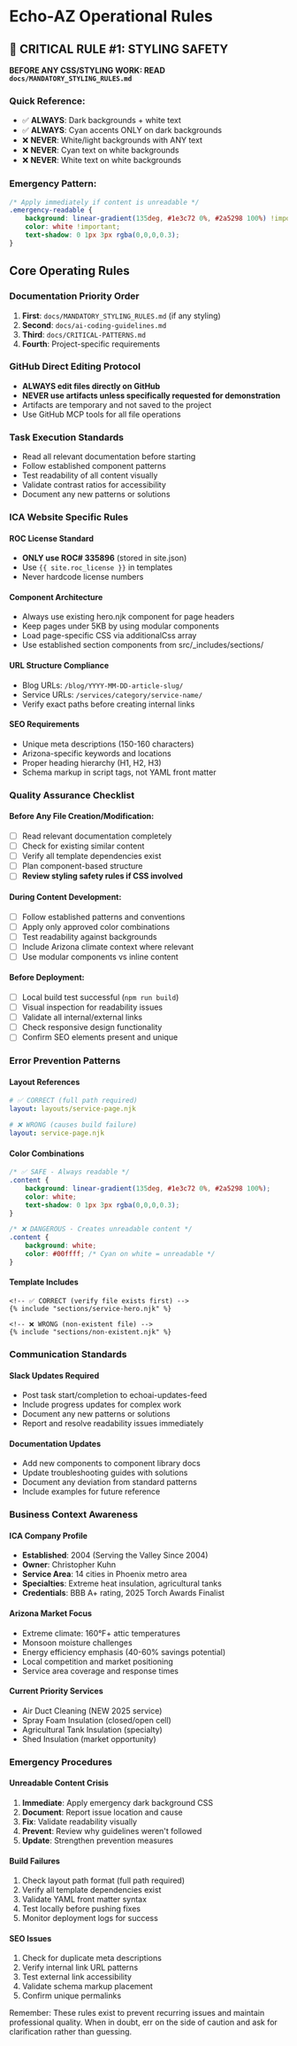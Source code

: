 # Echo-AZ Operational Rules

## 🚨 CRITICAL RULE #1: STYLING SAFETY

**BEFORE ANY CSS/STYLING WORK: READ `docs/MANDATORY_STYLING_RULES.md`**

### Quick Reference:
- ✅ **ALWAYS**: Dark backgrounds + white text  
- ✅ **ALWAYS**: Cyan accents ONLY on dark backgrounds
- ❌ **NEVER**: White/light backgrounds with ANY text
- ❌ **NEVER**: Cyan text on white backgrounds  
- ❌ **NEVER**: White text on white backgrounds

### Emergency Pattern:
```css
/* Apply immediately if content is unreadable */
.emergency-readable {
    background: linear-gradient(135deg, #1e3c72 0%, #2a5298 100%) !important;
    color: white !important;
    text-shadow: 0 1px 3px rgba(0,0,0,0.3);
}
```

## Core Operating Rules

### Documentation Priority Order
1. **First**: `docs/MANDATORY_STYLING_RULES.md` (if any styling)
2. **Second**: `docs/ai-coding-guidelines.md` 
3. **Third**: `docs/CRITICAL-PATTERNS.md`
4. **Fourth**: Project-specific requirements

### GitHub Direct Editing Protocol
- **ALWAYS edit files directly on GitHub** 
- **NEVER use artifacts unless specifically requested for demonstration**
- Artifacts are temporary and not saved to the project
- Use GitHub MCP tools for all file operations

### Task Execution Standards
- Read all relevant documentation before starting
- Follow established component patterns
- Test readability of all content visually
- Validate contrast ratios for accessibility
- Document any new patterns or solutions

### ICA Website Specific Rules

#### ROC License Standard
- **ONLY use ROC# 335896** (stored in site.json)
- Use `{{ site.roc_license }}` in templates
- Never hardcode license numbers

#### Component Architecture
- Always use existing hero.njk component for page headers
- Keep pages under 5KB by using modular components  
- Load page-specific CSS via additionalCss array
- Use established section components from src/_includes/sections/

#### URL Structure Compliance
- Blog URLs: `/blog/YYYY-MM-DD-article-slug/`
- Service URLs: `/services/category/service-name/`
- Verify exact paths before creating internal links

#### SEO Requirements
- Unique meta descriptions (150-160 characters)
- Arizona-specific keywords and locations
- Proper heading hierarchy (H1, H2, H3)
- Schema markup in script tags, not YAML front matter

### Quality Assurance Checklist

#### Before Any File Creation/Modification:
- [ ] Read relevant documentation completely
- [ ] Check for existing similar content
- [ ] Verify all template dependencies exist
- [ ] Plan component-based structure
- [ ] **Review styling safety rules if CSS involved**

#### During Content Development:
- [ ] Follow established patterns and conventions
- [ ] Apply only approved color combinations
- [ ] Test readability against backgrounds
- [ ] Include Arizona climate context where relevant
- [ ] Use modular components vs inline content

#### Before Deployment:
- [ ] Local build test successful (`npm run build`)
- [ ] Visual inspection for readability issues
- [ ] Validate all internal/external links
- [ ] Check responsive design functionality  
- [ ] Confirm SEO elements present and unique

### Error Prevention Patterns

#### Layout References
```yaml
# ✅ CORRECT (full path required)
layout: layouts/service-page.njk

# ❌ WRONG (causes build failure)  
layout: service-page.njk
```

#### Color Combinations
```css
/* ✅ SAFE - Always readable */
.content {
    background: linear-gradient(135deg, #1e3c72 0%, #2a5298 100%);
    color: white;
    text-shadow: 0 1px 3px rgba(0,0,0,0.3);
}

/* ❌ DANGEROUS - Creates unreadable content */
.content {
    background: white;
    color: #00ffff; /* Cyan on white = unreadable */
}
```

#### Template Includes
```nunjucks
<!-- ✅ CORRECT (verify file exists first) -->
{% include "sections/service-hero.njk" %}

<!-- ❌ WRONG (non-existent file) -->
{% include "sections/non-existent.njk" %}
```

### Communication Standards

#### Slack Updates Required
- Post task start/completion to echoai-updates-feed
- Include progress updates for complex work
- Document any new patterns or solutions
- Report and resolve readability issues immediately

#### Documentation Updates
- Add new components to component library docs
- Update troubleshooting guides with solutions
- Document any deviation from standard patterns
- Include examples for future reference

### Business Context Awareness

#### ICA Company Profile
- **Established**: 2004 (Serving the Valley Since 2004)
- **Owner**: Christopher Kuhn
- **Service Area**: 14 cities in Phoenix metro area
- **Specialties**: Extreme heat insulation, agricultural tanks
- **Credentials**: BBB A+ rating, 2025 Torch Awards Finalist

#### Arizona Market Focus
- Extreme climate: 160°F+ attic temperatures
- Monsoon moisture challenges
- Energy efficiency emphasis (40-60% savings potential)
- Local competition and market positioning
- Service area coverage and response times

#### Current Priority Services
- Air Duct Cleaning (NEW 2025 service)
- Spray Foam Insulation (closed/open cell)
- Agricultural Tank Insulation (specialty)
- Shed Insulation (market opportunity)

### Emergency Procedures

#### Unreadable Content Crisis
1. **Immediate**: Apply emergency dark background CSS
2. **Document**: Report issue location and cause
3. **Fix**: Validate readability visually  
4. **Prevent**: Review why guidelines weren't followed
5. **Update**: Strengthen prevention measures

#### Build Failures
1. Check layout path format (full path required)
2. Verify all template dependencies exist
3. Validate YAML front matter syntax
4. Test locally before pushing fixes
5. Monitor deployment logs for success

#### SEO Issues
1. Check for duplicate meta descriptions
2. Verify internal link URL patterns
3. Test external link accessibility
4. Validate schema markup placement
5. Confirm unique permalinks

Remember: These rules exist to prevent recurring issues and maintain professional quality. When in doubt, err on the side of caution and ask for clarification rather than guessing.